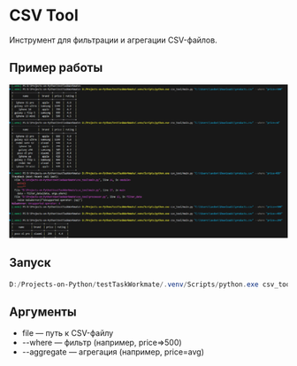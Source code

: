 # CSV Tool

Инструмент для фильтрации и агрегации CSV-файлов.

## Пример работы

![Пример работы](csv_tool/testScrin/image.png)

## Запуск

```powershell
D:/Projects-on-Python/testTaskWorkmate/.venv/Scripts/python.exe csv_tool/main.py "C:\\Users\\avdon\\Downloads\\products.csv" --where "price=>500"
```

## Аргументы
- file — путь к CSV-файлу
- --where — фильтр (например, price=>500)
- --aggregate — агрегация (например, price=avg)